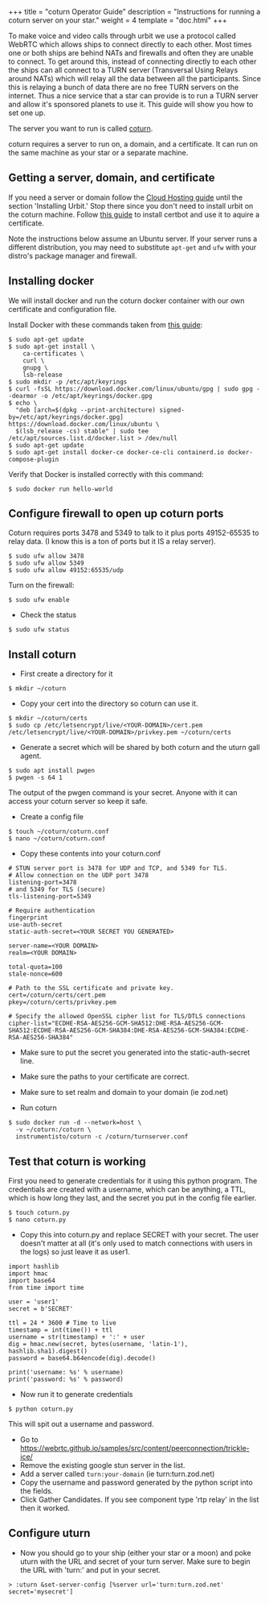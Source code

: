 +++
title = "coturn Operator Guide"
description = "Instructions for running a coturn server on your star."
weight = 4
template = "doc.html"
+++

To make voice and video calls through urbit we use a protocol called WebRTC which allows ships to connect directly to each other. Most times one or both ships are behind NATs and firewalls and often they are unable to connect. To get around this, instead of connecting directly to each other the ships can all connect to a TURN server (Transversal Using Relays around NATs) which will relay all the data between all the participants. Since this is relaying a bunch of data there are no free TURN servers on the internet. Thus a nice service that a star can provide is to run a TURN server and allow it's sponsored planets to use it. This guide will show you how to set one up.

The server you want to run is called [coturn](https://github.com/coturn/coturn).

coturn requires a server to run on, a domain, and a certificate. It can run on the same machine as your star or a separate machine. 

## Getting a server, domain, and certificate

If you need a server or domain follow the [Cloud Hosting guide](https://urbit.org/using/running/hosting) until the section 'Installing Urbit.' Stop there since you don't need to install urbit on the coturn machine. Follow [this guide](https://www.digitalocean.com/community/tutorials/how-to-acquire-a-let-s-encrypt-certificate-using-dns-validation-with-certbot-dns-digitalocean-on-ubuntu-20-04) to install certbot and use it to aquire a certificate. 

Note the instructions below assume an Ubuntu server. If your server runs a different distribution, you may need to substitute `apt-get` and `ufw` with your distro's package manager and firewall.

## Installing docker 

We will install docker and run the coturn docker container with our own certificate and configuration file.

Install Docker with these commands taken from [this guide](https://docs.docker.com/engine/install/ubuntu/#installation-methods):

```
$ sudo apt-get update
$ sudo apt-get install \
    ca-certificates \
    curl \
    gnupg \
    lsb-release
$ sudo mkdir -p /etc/apt/keyrings
$ curl -fsSL https://download.docker.com/linux/ubuntu/gpg | sudo gpg --dearmor -o /etc/apt/keyrings/docker.gpg
$ echo \
  "deb [arch=$(dpkg --print-architecture) signed-by=/etc/apt/keyrings/docker.gpg] https://download.docker.com/linux/ubuntu \
  $(lsb_release -cs) stable" | sudo tee /etc/apt/sources.list.d/docker.list > /dev/null
$ sudo apt-get update
$ sudo apt-get install docker-ce docker-ce-cli containerd.io docker-compose-plugin
```

Verify that Docker is installed correctly with this command:
```
$ sudo docker run hello-world
```
## Configure firewall to open up coturn ports
Coturn requires ports 3478 and 5349 to talk to it plus ports 49152-65535 to relay data. (I know this is a ton of ports but it IS a relay server).

```
$ sudo ufw allow 3478
$ sudo ufw allow 5349
$ sudo ufw allow 49152:65535/udp
```

Turn on the firewall:
```
$ sudo ufw enable 
```

- Check the status
``` 
$ sudo ufw status
```

## Install coturn 
- First create a directory for it

```
$ mkdir ~/coturn
```

- Copy your cert into the directory so coturn can use it. 

```
$ mkdir ~/coturn/certs
$ sudo cp /etc/letsencrypt/live/<YOUR-DOMAIN>/cert.pem /etc/letsencrypt/live/<YOUR-DOMAIN>/privkey.pem ~/coturn/certs
```

- Generate a secret which will be shared by both coturn and the uturn gall agent.

```
$ sudo apt install pwgen
$ pwgen -s 64 1
```

The output of the pwgen command is your secret. Anyone with it can access your coturn server so keep it safe.

- Create a config file
```
$ touch ~/coturn/coturn.conf
$ nano ~/coturn/coturn.conf
```

- Copy these contents into your coturn.conf
```
# STUN server port is 3478 for UDP and TCP, and 5349 for TLS.
# Allow connection on the UDP port 3478
listening-port=3478
# and 5349 for TLS (secure)
tls-listening-port=5349

# Require authentication
fingerprint
use-auth-secret
static-auth-secret=<YOUR SECRET YOU GENERATED>

server-name=<YOUR DOMAIN>
realm=<YOUR DOMAIN>

total-quota=100
stale-nonce=600

# Path to the SSL certificate and private key.
cert=/coturn/certs/cert.pem
pkey=/coturn/certs/privkey.pem

# Specify the allowed OpenSSL cipher list for TLS/DTLS connections
cipher-list="ECDHE-RSA-AES256-GCM-SHA512:DHE-RSA-AES256-GCM-SHA512:ECDHE-RSA-AES256-GCM-SHA384:DHE-RSA-AES256-GCM-SHA384:ECDHE-RSA-AES256-SHA384"
```

- Make sure to put the secret you generated into the static-auth-secret line.
- Make sure the paths to your certificate are correct. 
- Make sure to set realm and domain to your domain (ie zod.net)

- Run coturn
```
$ sudo docker run -d --network=host \
  -v ~/coturn:/coturn \
  instrumentisto/coturn -c /coturn/turnserver.conf
```

## Test that coturn is working
First you need to generate credentials for it using this python program. The credentials are created with a username, which can be anything, a TTL, which is how long they last, and the secret you put in the config file earlier. 

```
$ touch coturn.py
$ nano coturn.py
```

- Copy this into coturn.py and replace SECRET with your secret. The user doesn't matter at all (it's only used to match connections with users in the logs) so just leave it as user1.

```
import hashlib
import hmac
import base64
from time import time

user = 'user1'
secret = b'SECRET'

ttl = 24 * 3600 # Time to live
timestamp = int(time()) + ttl
username = str(timestamp) + ':' + user
dig = hmac.new(secret, bytes(username, 'latin-1'), hashlib.sha1).digest()
password = base64.b64encode(dig).decode()

print('username: %s' % username)
print('password: %s' % password)
```

- Now run it to generate credentials
```
$ python coturn.py
```

This will spit out a username and password.

- Go to https://webrtc.github.io/samples/src/content/peerconnection/trickle-ice/
- Remove the existing google stun server in the list.
- Add a server called `turn:your-domain` (ie turn:turn.zod.net)
- Copy the username and password generated by the python script into the fields.
- Click Gather Candidates. If you see component type 'rtp relay' in the list then it worked.

## Configure uturn 
- Now you should go to your ship (either your star or a moon) and poke uturn with the URL and secret of your turn server. Make sure to begin the URL with 'turn:' and put in your secret. 

```
> :uturn &set-server-config [%server url='turn:turn.zod.net' secret='mysecret']
```

